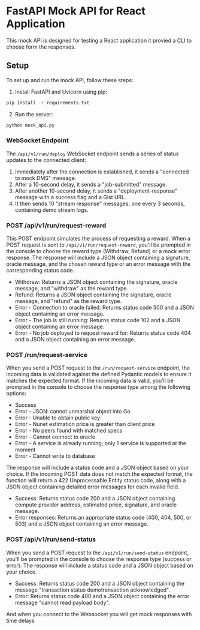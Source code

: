 # FastAPI Mock API for React Application

This mock API is designed for testing a React application it provied a CLI to choose form the responses.

## Setup

To set up and run the mock API, follow these steps:

1. Install FastAPI and Uvicorn using pip:

```bash
pip install -r requirements.txt
```
2. Run the server:

```bash 
python mock_api.py
```

### WebSocket Endpoint

The `/api/v1/run/deploy` WebSocket endpoint sends a series of status updates to the connected client:

1. Immediately after the connection is established, it sends a "connected to mock DMS" message.
2. After a 10-second delay, it sends a "job-submitted" message.
3. After another 10-second delay, it sends a "deployment-response" message with a success flag and a Gist URL.
4. It then sends 10 "stream response" messages, one every 3 seconds, containing demo stream logs.


### POST /api/v1/run/request-reward

This POST endpoint simulates the process of requesting a reward. When a POST request is sent to `/api/v1/run/request-reward`, you'll be prompted in the console to choose the reward type (Withdraw, Refund) or a mock error response. The response will include a JSON object containing a signature, oracle message, and the chosen reward type or an error message with the corresponding status code.

- Withdraw: Returns a JSON object containing the signature, oracle message, and "withdraw" as the reward type.
- Refund: Returns a JSON object containing the signature, oracle message, and "refund" as the reward type.
- Error - Connection to oracle failed: Returns status code 500 and a JSON object containing an error message.
- Error - The job is still running: Returns status code 102 and a JSON object containing an error message.
- Error - No job deployed to request reward for: Returns status code 404 and a JSON object containing an error message.

 

### POST /run/request-service

When you send a POST request to the `/run/request-service` endpoint, the incoming data is validated against the defined Pydantic models to ensure it matches the expected format. If the incoming data is valid, you'll be prompted in the console to choose the response type among the following options:

- Success
- Error - JSON: cannot unmarshal object into Go
- Error - Unable to obtain public key
- Error - Nunet estimation price is greater than client price
- Error - No peers found with matched specs
- Error - Cannot connect to oracle
- Error - A service is already running; only 1 service is supported at the moment
- Error - Cannot write to database

The response will include a status code and a JSON object based on your choice. If the incoming POST data does not match the expected format, the function will return a 422 Unprocessable Entity status code, along with a JSON object containing detailed error messages for each invalid field.

- Success: Returns status code 200 and a JSON object containing compute provider address, estimated price, signature, and oracle message.
- Error responses: Returns an appropriate status code (400, 404, 500, or 503) and a JSON object containing an error message.



### POST /api/v1/run/send-status

When you send a POST request to the `/api/v1/run/send-status` endpoint, you'll be prompted in the console to choose the response type (success or error). The response will include a status code and a JSON object based on your choice.

- Success: Returns status code 200 and a JSON object containing the message "transaction status demotransaction acknowledged".
- Error: Returns status code 400 and a JSON object containing the error message "cannot read payload body".


And when you connect to the Websocket you will get mock responses with time delays  
